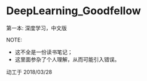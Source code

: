 # DeepLearning_Goodfellow
第一本:  深度学习，中文版

NOTE:
-  这不全是一份读书笔记；
-  这里面参杂了个人理解，从而可能引入错误。

动工于 2018/03/28
